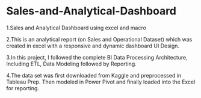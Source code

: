 # Sales-and-Analytical-Dashboard
1.Sales and Analytical Dashboard using excel and macro

2.This is an analytical report (on Sales and Operational Dataset) which was created in excel with a responsive and dynamic dashboard UI Design.

3.In this project, I followed the complete BI Data Processing Architecture, Including ETL, Data Modeling followed by Reporting. 

4.The data set was first downloaded from Kaggle and preprocessed in Tableau Prep. Then modeled in Power Pivot and finally loaded into the Excel for reporting.


